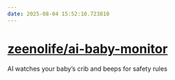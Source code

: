 ```yaml
---
date: 2025-08-04 15:52:10.723810
---
```


# [zeenolife/ai-baby-monitor](https://github.com/zeenolife/ai-baby-monitor)

AI watches your baby’s crib and beeps for safety rules